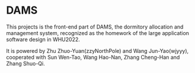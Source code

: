 # DAMS
This projects is the front-end part of DAMS, the dormitory allocation and management system, recognized as the homework of the large application software design in WHU2022.

It is powered by Zhu Zhuo-Yuan(zzyNorthPole) and Wang Jun-Yao(wjyyy), cooperated with Sun Wen-Tao, Wang Hao-Nan, Zhang Cheng-Han and Zhang Shuo-Qi.
